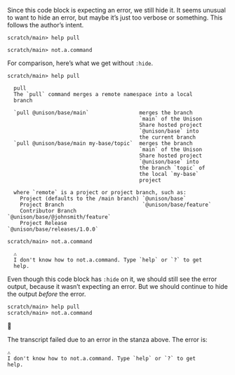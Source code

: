 Since this code block is expecting an error, we still hide it. It seems unusual to want to hide an error, but maybe it’s just too verbose or something. This follows the author’s intent.

``` ucm :hide :error
scratch/main> help pull

scratch/main> not.a.command
```

For comparison, here’s what we get without `:hide`.

``` ucm :error
scratch/main> help pull

  pull
  The `pull` command merges a remote namespace into a local
  branch

  `pull @unison/base/main`                merges the branch
                                          `main` of the Unison
                                          Share hosted project
                                          `@unison/base` into
                                          the current branch
  `pull @unison/base/main my-base/topic`  merges the branch
                                          `main` of the Unison
                                          Share hosted project
                                          `@unison/base` into
                                          the branch `topic` of
                                          the local `my-base`
                                          project

  where `remote` is a project or project branch, such as:
    Project (defaults to the /main branch) `@unison/base`
    Project Branch                         `@unison/base/feature`
    Contributor Branch                     `@unison/base/@johnsmith/feature`
    Project Release                        `@unison/base/releases/1.0.0`

scratch/main> not.a.command

  ⚠️
  I don't know how to not.a.command. Type `help` or `?` to get
  help.
```

Even though this code block has `:hide` on it, we should still see the error output, because it wasn’t expecting an error. But we should continue to hide the output *before* the error.

``` ucm :hide
scratch/main> help pull
scratch/main> not.a.command
```

🛑

The transcript failed due to an error in the stanza above. The error is:

``` 
⚠️
I don't know how to not.a.command. Type `help` or `?` to get
help.
```
